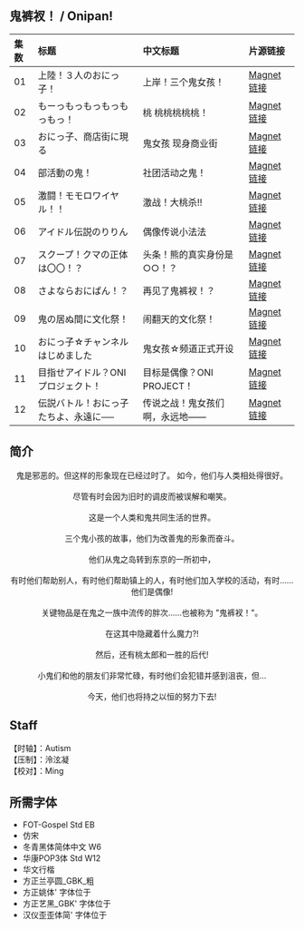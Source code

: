 ## 鬼裤衩！ / Onipan!
 集数 | 标题 | 中文标题 | 片源链接 
 :--- | :--- | :--- | :--- 
01 | 上陸！３人のおにっ子！ | 上岸！三个鬼女孩！ | [Magnet链接](magnet:?xt=urn:btih:b34d7a313520fc6340174e52635ba0d39a8f6ead&dn=%5BNC-Raws%5D%20ONIPAN%21%20-%2001%20%28B-Global%201920x1080%20HEVC%20AAC%20MKV%29&tr=http%3A%2F%2Fnyaa.tracker.wf%3A7777%2Fannounce&tr=udp%3A%2F%2Fopen.stealth.si%3A80%2Fannounce&tr=udp%3A%2F%2Ftracker.opentrackr.org%3A1337%2Fannounce&tr=udp%3A%2F%2Fexodus.desync.com%3A6969%2Fannounce&tr=udp%3A%2F%2Ftracker.torrent.eu.org%3A451%2Fannounce)
02 | もーっもっもっもっもっもっ！ | 桃 桃桃桃桃桃！ | [Magnet链接](magnet:?xt=urn:btih:738275c50f2b11939f8093f254ba4d812fee9d95&dn=%5BNC-Raws%5D%20ONIPAN%21%20-%2002%20%28B-Global%201920x1080%20HEVC%20AAC%20MKV%29&tr=http%3A%2F%2Fnyaa.tracker.wf%3A7777%2Fannounce&tr=udp%3A%2F%2Fopen.stealth.si%3A80%2Fannounce&tr=udp%3A%2F%2Ftracker.opentrackr.org%3A1337%2Fannounce&tr=udp%3A%2F%2Fexodus.desync.com%3A6969%2Fannounce&tr=udp%3A%2F%2Ftracker.torrent.eu.org%3A451%2Fannounce)
03 | おにっ子、商店街に現る | 鬼女孩 现身商业街 | [Magnet链接](magnet:?xt=urn:btih:9c1830690d598973cb75185ee2330ad46812916d&dn=%5BNC-Raws%5D%20ONIPAN%21%20-%2003%20%28B-Global%201920x1080%20HEVC%20AAC%20MKV%29&tr=http%3A%2F%2Fnyaa.tracker.wf%3A7777%2Fannounce&tr=udp%3A%2F%2Fopen.stealth.si%3A80%2Fannounce&tr=udp%3A%2F%2Ftracker.opentrackr.org%3A1337%2Fannounce&tr=udp%3A%2F%2Fexodus.desync.com%3A6969%2Fannounce&tr=udp%3A%2F%2Ftracker.torrent.eu.org%3A451%2Fannounce)
04 | 部活動の鬼！ | 社团活动之鬼！ | [Magnet链接](magnet:?xt=urn:btih:9a0265d50dbc873809373fbfff697c854f14887f&dn=%5BNC-Raws%5D%20ONIPAN%21%20-%2004%20%28B-Global%201920x1080%20HEVC%20AAC%20MKV%29&tr=http%3A%2F%2Fnyaa.tracker.wf%3A7777%2Fannounce&tr=udp%3A%2F%2Fopen.stealth.si%3A80%2Fannounce&tr=udp%3A%2F%2Ftracker.opentrackr.org%3A1337%2Fannounce&tr=udp%3A%2F%2Fexodus.desync.com%3A6969%2Fannounce&tr=udp%3A%2F%2Ftracker.torrent.eu.org%3A451%2Fannounce)
05 | 激闘！モモロワイヤル！！ | 激战！大桃杀!! | [Magnet链接](magnet:?xt=urn:btih:d271eb797f72e10cb93e1341877f4a873c19e5b9&dn=%5BNC-Raws%5D%20ONIPAN%21%20-%2005%20%28B-Global%201920x1080%20HEVC%20AAC%20MKV%29&tr=http%3A%2F%2Fnyaa.tracker.wf%3A7777%2Fannounce&tr=udp%3A%2F%2Fopen.stealth.si%3A80%2Fannounce&tr=udp%3A%2F%2Ftracker.opentrackr.org%3A1337%2Fannounce&tr=udp%3A%2F%2Fexodus.desync.com%3A6969%2Fannounce&tr=udp%3A%2F%2Ftracker.torrent.eu.org%3A451%2Fannounce)
06 | アイドル伝説のりりん | 偶像传说小法法 | [Magnet链接](magnet:?xt=urn:btih:21bc6cd3dec67878c78a30c22bcaefed42d3fb08&dn=%5BNC-Raws%5D%20ONIPAN%21%20-%2006%20%28B-Global%201920x1080%20HEVC%20AAC%20MKV%29&tr=http%3A%2F%2Fnyaa.tracker.wf%3A7777%2Fannounce&tr=udp%3A%2F%2Fopen.stealth.si%3A80%2Fannounce&tr=udp%3A%2F%2Ftracker.opentrackr.org%3A1337%2Fannounce&tr=udp%3A%2F%2Fexodus.desync.com%3A6969%2Fannounce&tr=udp%3A%2F%2Ftracker.torrent.eu.org%3A451%2Fannounce)
07 | スクープ！クマの正体は〇〇！？ | 头条！熊的真实身份是○○！？ | [Magnet链接](magnet:?xt=urn:btih:84c22b8f95cc0d70d3a43aba695062f99ba7fd29&dn=%5BNC-Raws%5D%20ONIPAN%21%20-%2007%20%28B-Global%201920x1080%20HEVC%20AAC%20MKV%29&tr=http%3A%2F%2Fnyaa.tracker.wf%3A7777%2Fannounce&tr=udp%3A%2F%2Fopen.stealth.si%3A80%2Fannounce&tr=udp%3A%2F%2Ftracker.opentrackr.org%3A1337%2Fannounce&tr=udp%3A%2F%2Fexodus.desync.com%3A6969%2Fannounce&tr=udp%3A%2F%2Ftracker.torrent.eu.org%3A451%2Fannounce)
08 | さよならおにぱん！？ | 再见了鬼裤衩！？ | [Magnet链接](magnet:?xt=urn:btih:e6674e9ba2ce8a79eb61a43c2c657d237717ae44&dn=%5BNC-Raws%5D%20ONIPAN%21%20-%2008%20%28B-Global%201920x1080%20HEVC%20AAC%20MKV%29&tr=http%3A%2F%2Fnyaa.tracker.wf%3A7777%2Fannounce&tr=udp%3A%2F%2Fopen.stealth.si%3A80%2Fannounce&tr=udp%3A%2F%2Ftracker.opentrackr.org%3A1337%2Fannounce&tr=udp%3A%2F%2Fexodus.desync.com%3A6969%2Fannounce&tr=udp%3A%2F%2Ftracker.torrent.eu.org%3A451%2Fannounce)
09 | 鬼の居ぬ間に文化祭！ | 闹翻天的文化祭！ | [Magnet链接](magnet:?xt=urn:btih:ecb5f63de622cab22cd9ad589abb065250496c46&dn=%5BNC-Raws%5D%20ONIPAN%21%20-%2009%20%28B-Global%201920x1080%20HEVC%20AAC%20MKV%29&tr=http%3A%2F%2Fnyaa.tracker.wf%3A7777%2Fannounce&tr=udp%3A%2F%2Fopen.stealth.si%3A80%2Fannounce&tr=udp%3A%2F%2Ftracker.opentrackr.org%3A1337%2Fannounce&tr=udp%3A%2F%2Fexodus.desync.com%3A6969%2Fannounce&tr=udp%3A%2F%2Ftracker.torrent.eu.org%3A451%2Fannounce)
10 | おにっ子☆チャンネルはじめました | 鬼女孩☆频道正式开设 | [Magnet链接](magnet:?xt=urn:btih:d6aece5c14b1b424a6628f4321168d39d65602a6&dn=%5BNC-Raws%5D%20ONIPAN%21%20-%2010%20%28B-Global%201920x1080%20HEVC%20AAC%20MKV%29&tr=http%3A%2F%2Fnyaa.tracker.wf%3A7777%2Fannounce&tr=udp%3A%2F%2Fopen.stealth.si%3A80%2Fannounce&tr=udp%3A%2F%2Ftracker.opentrackr.org%3A1337%2Fannounce&tr=udp%3A%2F%2Fexodus.desync.com%3A6969%2Fannounce&tr=udp%3A%2F%2Ftracker.torrent.eu.org%3A451%2Fannounce)
11 | 目指せアイドル？ONIプロジェクト！ | 目标是偶像？ONI PROJECT！ | [Magnet链接](magnet:?xt=urn:btih:dd7b5268b0e6a87fb4cdd3ce4668e62dcfbc982e&dn=%5BNC-Raws%5D%20ONIPAN%21%20-%2011%20%28B-Global%201920x1080%20HEVC%20AAC%20MKV%29&tr=http%3A%2F%2Fnyaa.tracker.wf%3A7777%2Fannounce&tr=udp%3A%2F%2Fopen.stealth.si%3A80%2Fannounce&tr=udp%3A%2F%2Ftracker.opentrackr.org%3A1337%2Fannounce&tr=udp%3A%2F%2Fexodus.desync.com%3A6969%2Fannounce&tr=udp%3A%2F%2Ftracker.torrent.eu.org%3A451%2Fannounce)
12 | 伝説バトル！おにっ子たちよ、永遠に── | 传说之战！鬼女孩们啊，永远地—— | [Magnet链接](magnet:?xt=urn:btih:ac86d053c1ee8fe1a8411df8d23ae13336336979&dn=%5BNC-Raws%5D%20ONIPAN%21%20-%2012%20%28B-Global%201920x1080%20HEVC%20AAC%20MKV%29&tr=http%3A%2F%2Fnyaa.tracker.wf%3A7777%2Fannounce&tr=udp%3A%2F%2Fopen.stealth.si%3A80%2Fannounce&tr=udp%3A%2F%2Ftracker.opentrackr.org%3A1337%2Fannounce&tr=udp%3A%2F%2Fexodus.desync.com%3A6969%2Fannounce&tr=udp%3A%2F%2Ftracker.torrent.eu.org%3A451%2Fannounce)

## 简介

<center>鬼是邪恶的。但这样的形象现在已经过时了。 如今，他们与人类相处得很好。</center><br>
<center>尽管有时会因为旧时的调皮而被误解和嘲笑。</center><br>
<center>这是一个人类和鬼共同生活的世界。</center><br>
<center>三个鬼小孩的故事，他们为改善鬼的形象而奋斗。</center><br>
<center>他们从鬼之岛转到东京的一所初中，</center><br>
<center>有时他们帮助别人，有时他们帮助镇上的人，有时他们加入学校的活动，有时......他们是偶像!</center><br>
<center>关键物品是在鬼之一族中流传的胖次......也被称为 "鬼裤衩！"。</center><br>
<center>在这其中隐藏着什么魔力?!</center><br>
<center>然后，还有桃太郎和一胜的后代!</center><br>
<center>小鬼们和他的朋友们非常忙碌，有时他们会犯错并感到沮丧，但...</center><br>
<center>今天，他们也将持之以恒的努力下去!</center>

## Staff

【时轴】：Autism<br>
【压制】：泠泫凝<br>
【校对】：Ming

## 所需字体

- FOT-Gospel Std EB
- 仿宋
- 冬青黑体简体中文 W6
- 华康POP3体 Std W12
- 华文行楷
- 方正兰亭圆_GBK_粗
- 方正姚体' 字体位于
- 方正艺黑_GBK' 字体位于
- 汉仪歪歪体简' 字体位于
